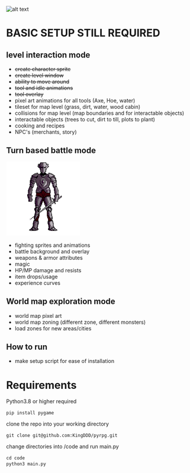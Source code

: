 ![alt text](https://github.com/KingDDD/pyrpg/blob/master/graphics/iteration.gif?raw=true)
# BASIC SETUP STILL REQUIRED
## level interaction mode
- ~~create character sprite~~
- ~~create level window~~
- ~~ability to move around~~
- ~~tool and idle animations~~
- ~~tool overlay~~
- pixel art animations for all tools (Axe, Hoe, water)
- tileset for map level (grass, dirt, water, wood cabin)
- collisions for map level (map boundaries and for interactable objects)
- interactable objects (trees to cut, dirt to till, plots to plant)
- cooking and recipes
- NPC's (merchants, story)

## Turn based battle mode
![alt text](https://raw.githubusercontent.com/KingDDD/pyrpg/master/graphics/knight.gif?raw=true)
- fighting sprites and animations
- battle background and overlay
- weapons & armor attributes
- magic
- HP/MP damage and resists
- item drops/usage
- experience curves

## World map exploration mode
- world map pixel art
- world map zoning (different zone, different monsters)
- load zones for new areas/cities


## How to run
- make setup script for ease of installation

# Requirements
Python3.8 or higher required
```
pip install pygame
```
clone the repo into your working directory
```
git clone git@github.com:KingDDD/pyrpg.git
```
change directories into /code and run main.py
```
cd code
python3 main.py
```
